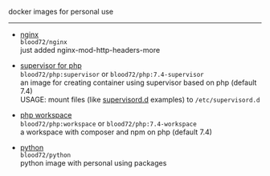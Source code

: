 docker images for personal use

---  

- [nginx](nginx/Dockerfile)  
  `blood72/nginx`  
  just added nginx-mod-http-headers-more  

- [supervisor for php](php-supervisor/Dockerfile)  
  `blood72/php:supervisor` or `blood72/php:7.4-supervisor`  
  an image for creating container using supervisor based on php \(default 7.4\)  
  USAGE: mount files \(like [supervisord.d](php-supervisor/supervisord.d) examples\) to `/etc/supervisord.d`  

- [php workspace](php-workspace/Dockerfile)  
  `blood72/php:workspace` or `blood72/php:7.4-workspace`  
  a workspace with composer and npm on php \(default 7.4\)  

- [python](python/Dockerfile)  
  `blood72/python`  
  python image with personal using packages  
